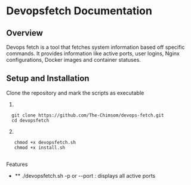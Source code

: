 # Devopsfetch Documentation

## Overview
Devops fetch is a tool that fetches system information based off specific commands. It provides information like active ports, user logins, Nginx configurations, Docker images and container statuses. 

## Setup and Installation
Clone the repository and mark the scripts as executable

 1.

 ```console
   git clone https://github.com/The-Chimsom/devops-fetch.git
   cd devopsfetch
 ```
 2.

 ```console
    chmod +x devopsfetch.sh
    chmod +x install.sh
 ```

##
Features
 - ** ./devopsfetch.sh -p or --port : displays all active ports 

